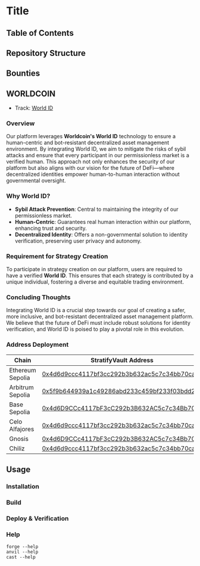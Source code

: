 # Title

## Table of Contents

## Repository Structure

## Bounties

## WORLDCOIN

- Track: [World ID](https://worldcoin.org/world-id)

### Overview

Our platform leverages **Worldcoin's World ID** technology to ensure a human-centric and bot-resistant decentralized asset management environment. By integrating World ID, we aim to mitigate the risks of sybil attacks and ensure that every participant in our permissionless market is a verified human. This approach not only enhances the security of our platform but also aligns with our vision for the future of DeFi—where decentralized identities empower human-to-human interaction without governmental oversight.

### Why World ID?

- **Sybil Attack Prevention**: Central to maintaining the integrity of our permissionless market.
- **Human-Centric**: Guarantees real human interaction within our platform, enhancing trust and security.
- **Decentralized Identity**: Offers a non-governmental solution to identity verification, preserving user privacy and autonomy.

### Requirement for Strategy Creation

To participate in strategy creation on our platform, users are required to have a verified **World ID**. This ensures that each strategy is contributed by a unique individual, fostering a diverse and equitable trading environment.

### Concluding Thoughts

Integrating World ID is a crucial step towards our goal of creating a safer, more inclusive, and bot-resistant decentralized asset management platform. We believe that the future of DeFi must include robust solutions for identity verification, and World ID is poised to play a pivotal role in this evolution.

### Address Deployment

| Chain             | StratifyVault Address |
|-------------------|------------------------------------------------------------------------------------------------------------------------------------------------------------------------------------------------------------------------------|
| Ethereum Sepolia           | [0x4d6d9ccc4117bf3cc292b3b632ac5c7c34bb70ca](https://sepolia.etherscan.io/address/0x4d6d9ccc4117bf3cc292b3b632ac5c7c34bb70ca) |
| Arbitrum Sepolia            | [0x5f9b644939a1c49286abd233c459bf233f03bdd2](https://sepolia.arbiscan.io/address/0x5f9b644939a1c49286abd233c459bf233f03bdd2) |
| Base Sepolia  | [0x4d6D9CCc4117bF3cC292b3B632AC5c7c34Bb70ca](https://sepolia.basescan.org/address/0x4d6D9CCc4117bF3cC292b3B632AC5c7c34Bb70ca) |
| Celo Alfajores  | [0x4d6d9ccc4117bf3cc292b3b632ac5c7c34bb70ca](https://explorer.celo.org/alfajores/address/0x4d6D9CCc4117bF3cC292b3B632AC5c7c34Bb70ca) |
| Gnosis | [0x4d6D9CCc4117bF3cC292b3B632AC5c7c34Bb70ca](https://gnosisscan.io/address/0x4d6D9CCc4117bF3cC292b3B632AC5c7c34Bb70ca) |
| Chiliz | [0x4d6d9ccc4117bf3cc292b3b632ac5c7c34bb70ca](https://spicy-explorer.chiliz.com/address/0x4d6d9ccc4117bf3cc292b3b632ac5c7c34bb70ca) |g

## Usage

### Installation

### Build

### Deploy & Verification

### Help

```shell
forge --help
anvil --help
cast --help
```
